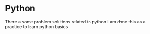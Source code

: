 # Python
There a some problem solutions related to python
I am done this as a practice to learn python basics
